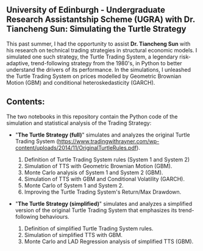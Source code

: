## University of Edinburgh - Undergraduate Research Assistantship Scheme (UGRA) with Dr. Tiancheng Sun: Simulating the Turtle Strategy

This past summer, I had the opportunity to assist __Dr. Tiancheng Sun__ with his research on technical trading strategies in structural economic models. I simulated one such strategy, the Turtle Trading System, a legendary risk-adaptive, trend-following strategy from the 1980's, in Python to better understand the drivers of its performance. In the simulations, I unleashed the Turtle Trading System on prices modelled by Geometric Brownian Motion (GBM) and conditional heteroskedasticity (GARCH).

## Contents:
The two notebooks in this repository contain the Python code of the simulation and statistical analysis of the Trading Strategy:
- "__The Turtle Strategy (full)__" simulates and analyzes the original Turtle Trading System (https://www.tradingwithrayner.com/wp-content/uploads/2014/11/OriginalTurtleRules.pdf).
    1. Definition of Turtle Trading System rules (System 1 and System 2)
    2. Simulation of TTS with Geometric Brownian Motion (GBM).
    3. Monte Carlo analysis of System 1 and System 2 (GBM).
    4. Simulation of TTS with GBM and Conditional Volatility (GARCH).
    5. Monte Carlo of System 1 and System 2.
    6. Improving the Turtle Trading System's Return/Max Drawdown.

- "__The Turtle Strategy (simplified)__" simulates and analyzes a simplified version of the original Turtle Trading System that emphasizes its trend-following behaviours.
    1.  Definition of simplified Turtle Trading System rules.
    2.  Simulation of simplified TTS with GBM.
    3.  Monte Carlo and LAD Regression analysis of simplified TTS (GBM).
